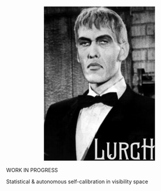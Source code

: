 <p align="center">
   <img width = "300" src="https://github.com/jeffjennings/lurch/blob/main/docs/images/you_rang.jpg?raw=true"/>		   
 </p>

WORK IN PROGRESS

Statistical & autonomous self-calibration in visibility space
